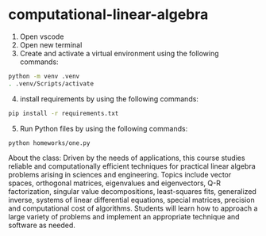 # computational-linear-algebra

1. Open vscode
2. Open new terminal
3. Create and activate a virtual environment using the following commands:

```bash
python -m venv .venv
. .venv/Scripts/activate
```

4. install requirements by using the following commands:

```bash
pip install -r requirements.txt
```
5. Run Python files by using the following commands:
```bash
python homeworks/one.py
```
About the class:
Driven by the needs of applications, this course studies reliable and computationally efficient techniques for practical linear algebra problems arising in sciences and engineering. Topics include vector spaces, orthogonal matrices, eigenvalues and eigenvectors, Q-R factorization, singular value decompositions, least-squares fits, generalized inverse, systems of linear differential equations, special matrices, precision and computational cost of algorithms. Students will learn how to approach a large variety of problems and implement an appropriate technique and software as needed.
